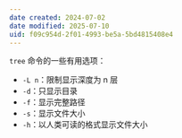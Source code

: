 ```yaml
---
date created: 2024-07-02
date modified: 2025-07-10
uid: f09c954d-2f01-4993-be5a-5bd4815408e4
---
```


`tree` 命令的一些有用选项：

- `-L n`：限制显示深度为 n 层
- `-d`：只显示目录
- `-f`：显示完整路径
- `-s`：显示文件大小
- `-h`：以人类可读的格式显示文件大小
